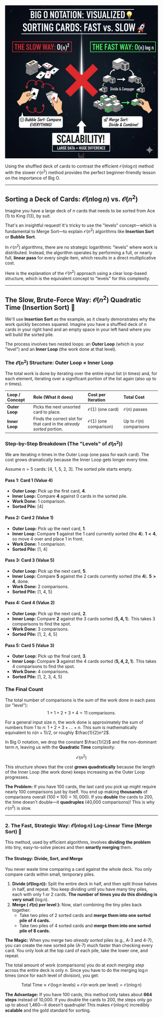 ![](https://github.com/TechCraft-By-Subrata/JavaScript-DSA/blob/main/images/sorting_cards.jpg)

Using the shuffled deck of cards to contrast the efficient $\mathcal{O}(n \log n)$ method with the slower $\mathcal{O}(n^2)$ method provides the perfect beginner-friendly lesson on the importance of Big O.

***

## Sorting a Deck of Cards: $\mathcal{O}(n \log n)$ vs. $\mathcal{O}(n^2)$

Imagine you have a large deck of $n$ cards that needs to be sorted from Ace (1) to King (13), by suit.


That's an insightful request! It's tricky to use the "levels" concept—which is fundamental to Merge Sort—to explain $\mathcal{O}(n^2)$ algorithms like **Insertion Sort** or **Bubble Sort**.

In $\mathcal{O}(n^2)$ algorithms, there are no strategic logarithmic "levels" where work is distributed. Instead, the algorithm operates by performing a full, or nearly full, **linear pass** for every single item, which results in a direct multiplicative cost.

Here is the explanation of the $\mathcal{O}(n^2)$ approach using a clear loop-based structure, which is the equivalent concept to "levels" for this complexity.

***

## The Slow, Brute-Force Way: $\mathcal{O}(n^2)$ Quadratic Time (Insertion Sort) 🐢

We'll use **Insertion Sort** as the example, as it clearly demonstrates why the work quickly becomes squared. Imagine you have a shuffled deck of $n$ cards in your right hand and an empty space in your left hand where you will build the sorted pile.

The process involves two nested loops: an **Outer Loop** (which is your "level") and an **Inner Loop** (the work done at that level).

### The $\mathcal{O}(n^2)$ Structure: Outer Loop $\times$ Inner Loop

The total work is done by iterating over the entire input list ($n$ times) and, for each element, iterating over a significant portion of the list again (also up to $n$ times).

| Loop / Concept | Role (What it does) | Cost per Iteration | Total Cost |
| :--- | :--- | :--- | :--- |
| **Outer Loop** | Picks the next unsorted card to place. | $\mathcal{O}(1)$ (one card) | $\mathcal{O}(n)$ passes |
| **Inner Loop** | Finds the correct slot for that card in the *already sorted* portion. | $\mathcal{O}(1)$ (one comparison) | Up to $\mathcal{O}(n)$ comparisons |

### Step-by-Step Breakdown (The "Levels" of $\mathcal{O}(n^2)$)

We are iterating $n$ times in the Outer Loop (one pass for each card). The cost grows dramatically because the Inner Loop gets longer every time.

Assume $n=5$ cards: $\text{[4, 1, 5, 2, 3]}$. The sorted pile starts empty.

#### Pass 1: Card 1 (Value 4)
* **Outer Loop:** Pick up the first card, **4**.
* **Inner Loop:** Compare **4** against 0 cards in the sorted pile.
* **Work Done:** 1 comparison.
* **Sorted Pile:** $\text{[4]}$

#### Pass 2: Card 2 (Value 1)
* **Outer Loop:** Pick up the next card, **1**.
* **Inner Loop:** Compare **1** against the 1 card currently sorted (the **4**). $\mathbf{1 < 4}$, so move 4 over and place 1 in front.
* **Work Done:** 1 comparison.
* **Sorted Pile:** $\text{[1, 4]}$

#### Pass 3: Card 3 (Value 5)
* **Outer Loop:** Pick up the next card, **5**.
* **Inner Loop:** Compare **5** against the 2 cards currently sorted (the **4**). $\mathbf{5 > 4}$, done.
* **Work Done:** 2 comparisons.
* **Sorted Pile:** $\text{[1, 4, 5]}$

#### Pass 4: Card 4 (Value 2)
* **Outer Loop:** Pick up the next card, **2**.
* **Inner Loop:** Compare **2** against the 3 cards sorted ($\mathbf{5, 4, 1}$). This takes 3 comparisons to find the spot.
* **Work Done:** 3 comparisons.
* **Sorted Pile:** $\text{[1, 2, 4, 5]}$

#### Pass 5: Card 5 (Value 3)
* **Outer Loop:** Pick up the final card, **3**.
* **Inner Loop:** Compare **3** against the 4 cards sorted ($\mathbf{5, 4, 2, 1}$). This takes 4 comparisons to find the spot.
* **Work Done:** 4 comparisons.
* **Sorted Pile:** $\text{[1, 2, 3, 4, 5]}$

### The Final Count

The total number of comparisons is the sum of the work done in each pass (or "level"):
$$1 + 1 + 2 + 3 + 4 = 11 \text{ comparisons.}$$

For a general input size $n$, the work done is approximately the sum of numbers from 1 to $n$: $1 + 2 + 3 + \dots + n$. This sum is mathematically equivalent to $n(n+1)/2$, or roughly $\frac{1}{2}n^2$.

In Big O notation, we drop the constant $\frac{1}{2}$ and the non-dominant term $n$, leaving us with the **Quadratic Time** complexity:

$$\mathcal{O}(n^2)$$

This structure shows that the cost **grows quadratically** because the length of the Inner Loop (the work done) keeps increasing as the Outer Loop progresses. 

**The Problem:** If you have 100 cards, the last card you pick up might require nearly 100 comparisons just by itself. You end up making **thousands** of comparisons overall ($100 \times 100 = 10,000$). If you **double** the cards to 200, the time doesn't double—it **quadruples** (40,000 comparisons)! This is why $\mathcal{O}(n^2)$ is slow.

***

### 2. The Fast, Strategic Way: $\mathcal{O}(n \log n)$ Log-Linear Time (Merge Sort) 🚀

This method, used by efficient algorithms, involves **dividing the problem** into tiny, easy-to-solve pieces and then **smartly merging** them.

#### The Strategy: Divide, Sort, and Merge

You never waste time comparing a card against the whole deck. You only compare cards within small, temporary piles.

1.  **Divide ($\mathcal{O}(\log n)$):** Split the entire deck in half, and then split those halves in half, and repeat. You keep dividing until you have many tiny piles, each with only 1 or 2 cards. **The number of times you do this dividing is very small** ($\log n$).
2.  **Merge (  $\mathcal{O}(n)$ per level  ):** Now, start combining the tiny piles back together:
    * Take two piles of 2 sorted cards and **merge them into one sorted pile of 4 cards.**
    * Take two piles of 4 sorted cards and **merge them into one sorted pile of 8 cards.**

**The Magic:** When you merge two *already sorted* piles (e.g., A-3 and 4-7), you can create the new sorted pile (A-7) much faster than checking every card. You only look at the top card of each pile, take the lower one, and repeat.

The total amount of work (comparisons) you do at *each merging step* across the entire deck is only $n$. Since you have to do the merging $\log n$ times (once for each level of division), you get:

$$\text{Total Time} \approx \mathcal{O}(\log n \text{ levels}) \times \mathcal{O}(n \text{ work per level}) = \mathcal{O}(n \log n)$$

**The Advantage:** If you have 100 cards, this method only takes about **664 steps** instead of 10,000. If you double the cards to 200, the steps only go up to about 1,460—it doesn't quadruple! This makes $\mathcal{O}(n \log n)$ incredibly **scalable** and the gold standard for sorting. 
